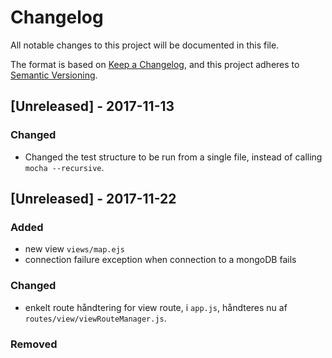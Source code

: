 # Changelog
All notable changes to this project will be documented in this file.

The format is based on [Keep a Changelog](https://keepachangelog.com/en/1.0.0/),
and this project adheres to [Semantic Versioning](https://semver.org/spec/v2.0.0.html).

## [Unreleased] - 2017-11-13
### Changed
- Changed the test structure to be run from a single file, instead of calling `mocha --recursive`. 

## [Unreleased] - 2017-11-22
### Added
- new view `views/map.ejs`
- connection failure exception when connection to a mongoDB fails

### Changed
- enkelt route håndtering for view route, i `app.js`, håndteres nu af `routes/view/viewRouteManager.js`.

### Removed





